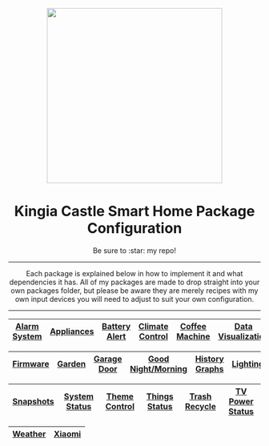 <p align="center">
  <img src="https://github.com/JamesMcCarthy79/Home-Assistant-Config/blob/master/HA%20Pics/Packages.png" width="350"/>
</p>
<h1 align="center">Kingia Castle Smart Home Package Configuration</h1>
<p align="center">Be sure to :star: my repo!</br>
<hr *** </hr>
<p align="center">Each package is explained below in how to implement it and what dependencies it has. All of my packages are made to drop straight into your own packages folder, but please be aware they are merely recipes with my own input devices you will need to adjust to suit your own configuration.</p>
<hr --- </hr> 

| [Alarm System](https://github.com/JamesMcCarthy79/Home-Assistant-Config/tree/master/config/packages/alarm_system) | [Appliances](https://github.com/JamesMcCarthy79/Home-Assistant-Config/tree/master/config/packages/appliances) | [Battery Alert](https://github.com/JamesMcCarthy79/Home-Assistant-Config/tree/master/config/packages/battery_alert) | [Climate Control](https://github.com/JamesMcCarthy79/Home-Assistant-Config/tree/master/config/packages/climate_control) | [Coffee Machine](https://github.com/JamesMcCarthy79/Home-Assistant-Config/tree/master/config/packages/coffee_machine) | [Data Visualization](https://github.com/JamesMcCarthy79/Home-Assistant-Config/tree/master/config/packages/data_visualization) | 
| --- | --- | --- | --- | --- | --- |

| [Firmware](https://github.com/JamesMcCarthy79/Home-Assistant-Config/tree/master/config/packages/firmware) | [Garden](https://github.com/JamesMcCarthy79/Home-Assistant-Config/tree/master/config/packages/garden) | [Garage Door](https://github.com/JamesMcCarthy79/Home-Assistant-Config/tree/master/config/packages/garage_door) | [Good Night/Morning](https://github.com/JamesMcCarthy79/Home-Assistant-Config/tree/master/config/packages/good_night) | [History Graphs](https://github.com/JamesMcCarthy79/Home-Assistant-Config/tree/master/config/packages/history_graphs) | [Lighting](https://github.com/JamesMcCarthy79/Home-Assistant-Config/tree/master/config/packages/media) | [Media](https://github.com/JamesMcCarthy79/Home-Assistant-Config/tree/master/config/packages/media) | [Presence](https://github.com/JamesMcCarthy79/Home-Assistant-Config/tree/master/config/packages/presence) | 
| --- | --- | --- | --- | --- | --- | --- | --- |

| [Snapshots](https://github.com/JamesMcCarthy79/Home-Assistant-Config/tree/master/config/packages/snapshots) | [System Status](https://github.com/JamesMcCarthy79/Home-Assistant-Config/tree/master/config/packages/system_status) | [Theme Control](https://github.com/JamesMcCarthy79/Home-Assistant-Config/tree/master/config/packages/theme_control) | [Things Status](https://github.com/JamesMcCarthy79/Home-Assistant-Config/tree/master/config/packages/things_status) | [Trash Recycle](https://github.com/JamesMcCarthy79/Home-Assistant-Config/tree/master/config/packages/trash_recycle) | [TV Power Status](https://github.com/JamesMcCarthy79/Home-Assistant-Config/tree/master/config/packages/tv_power_status) | 
| --- | --- | --- | --- | --- | --- |

| [Weather](https://github.com/JamesMcCarthy79/Home-Assistant-Config/tree/master/config/packages/weather) | [Xiaomi](https://github.com/JamesMcCarthy79/Home-Assistant-Config/tree/master/config/packages/xiaomi_status) |
| --- | --- |
